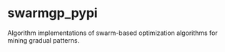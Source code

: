 # swarmgp_pypi
Algorithm implementations of swarm-based optimization algorithms for mining gradual patterns.
